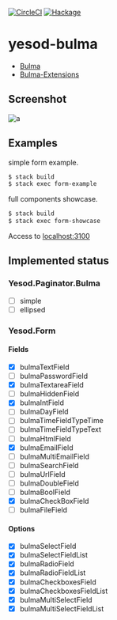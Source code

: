 [![CircleCI](https://circleci.com/gh/waddlaw/yesod-form-bulma/tree/master.svg?style=svg)](https://circleci.com/gh/waddlaw/yesod-form-bulma/tree/master)
[![Hackage](https://img.shields.io/hackage/v/yesod-form-bulma.svg)](https://hackage.haskell.org/package/yesod-form-bulma)

# yesod-bulma

- [Bulma](https://bulma.io/documentation/form/)
- [Bulma-Extensions](https://wikiki.github.io/form/checkradio/)

## Screenshot

![a](https://i.imgur.com/SZnv42b.png)

## Examples

simple form example.

```sh
$ stack build
$ stack exec form-example
```

full components showcase.

```sh
$ stack build
$ stack exec form-showcase
```

Access to [localhost:3100](http://localhost:3100)

## Implemented status

### Yesod.Paginator.Bulma

- [ ] simple
- [ ] ellipsed

### Yesod.Form

#### Fields

- [x] bulmaTextField
- [ ] bulmaPasswordField
- [x] bulmaTextareaField
- [ ] bulmaHiddenField
- [x] bulmaIntField
- [ ] bulmaDayField
- [ ] bulmaTimeFieldTypeTime
- [ ] bulmaTimeFieldTypeText
- [ ] bulmaHtmlField
- [x] bulmaEmailField
- [ ] bulmaMultiEmailField
- [ ] bulmaSearchField
- [ ] bulmaUrlField
- [ ] bulmaDoubleField
- [ ] bulmaBoolField
- [x] bulmaCheckBoxField
- [ ] bulmaFileField

#### Options

- [x] bulmaSelectField
- [x] bulmaSelectFieldList
- [x] bulmaRadioField
- [x] bulmaRadioFieldList
- [x] bulmaCheckboxesField
- [x] bulmaCheckboxesFieldList
- [x] bulmaMultiSelectField
- [x] bulmaMultiSelectFieldList
